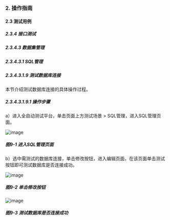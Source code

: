 ### 2. 操作指南

#### 2.3 测试用例

##### 2.3.4 接口测试

##### 2.3.4.3 数据集管理

##### 2.3.4.3.1 SQL管理

##### 2.3.4.3.1.9 测试数据库连接

本节介绍测试数据库连接的具体操作过程。

##### 2.3.4.3.1.9.1 操作步骤

a）进入全自动测试平台，单击页面上方测试场景 > SQL管理，进入SQL管理页面。

![image](https://user-images.githubusercontent.com/79617492/188821866-8a74799b-4290-4428-9db1-0b9d87e6b5ed.png)

##### 图9-1 进入SQL管理页面

b）选中需测试的数据库连接，单击修改按钮，进入编辑页面，在该页面单击测试按钮即可测试数据库是否连接成功。

![image](https://user-images.githubusercontent.com/79617492/188821901-8d90cb51-a3e6-4d36-b970-92aec9d4e4d7.png)

##### 图9-2 单击修改按钮

![image](https://user-images.githubusercontent.com/79617492/188821919-3cd84e63-cf1e-4812-b2fb-8a10355c8982.png)

##### 图9-3 测试数据库是否连接成功
